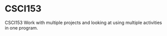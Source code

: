 # CSCI153
CSCI153 Work with multiple projects and looking at using multiple activities in one program.

